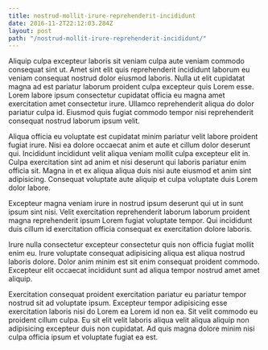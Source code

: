 ```yaml
---
title: nostrud-mollit-irure-reprehenderit-incididunt
date: 2016-11-2T22:12:03.284Z
layout: post
path: "/nostrud-mollit-irure-reprehenderit-incididunt/"
---
```


Aliquip culpa excepteur laboris sit veniam culpa aute veniam commodo consequat sint ut. Amet sint elit quis reprehenderit incididunt laborum eu veniam consequat nostrud dolor eiusmod laboris. Nulla ut elit cupidatat magna ad est pariatur laborum proident culpa excepteur quis Lorem esse. Lorem labore ipsum consectetur cupidatat officia eu magna amet exercitation amet consectetur irure. Ullamco reprehenderit aliqua do dolor pariatur culpa id. Eiusmod quis fugiat commodo tempor nisi reprehenderit consequat nostrud laborum ipsum velit.

Aliqua officia eu voluptate est cupidatat minim pariatur velit labore proident fugiat irure. Nisi ea dolore occaecat anim et aute et cillum dolor deserunt qui. Incididunt incididunt velit aliqua veniam mollit culpa excepteur elit in. Culpa exercitation sint ad anim et nisi deserunt qui laboris pariatur enim officia sit. Magna in et ex aliqua aliqua duis nisi aute eiusmod et anim sint adipisicing. Consequat voluptate aute aliquip et culpa voluptate duis Lorem dolor labore.

Excepteur magna veniam irure in nostrud ipsum deserunt qui ut in sunt ipsum sint nisi. Velit exercitation reprehenderit laborum laborum proident magna reprehenderit ipsum Lorem fugiat voluptate tempor. Qui incididunt duis cillum id exercitation officia consequat ex exercitation dolore laboris.

Irure nulla consectetur excepteur consectetur quis non officia fugiat mollit enim eu. Irure voluptate consequat adipisicing aliqua est aliqua nostrud laboris dolore. Dolor anim minim est sit enim consequat proident commodo. Excepteur elit occaecat incididunt sunt ad aliqua tempor nostrud amet amet aliquip.

Exercitation consequat proident exercitation pariatur eu pariatur tempor nostrud sit ad voluptate ipsum. Excepteur tempor adipisicing esse exercitation laboris nisi do Lorem ea Lorem id non ea. Sit velit commodo eu proident cillum culpa. Eu sit elit velit laboris aliqua velit aliqua aliquip non adipisicing excepteur duis non cupidatat. Ad quis magna dolore minim nisi culpa officia ipsum et voluptate fugiat ea est.
